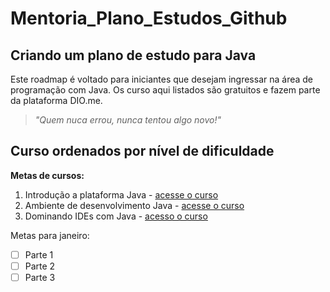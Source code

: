 # Mentoria_Plano_Estudos_Github

## Criando um plano de estudo para Java

Este roadmap é voltado para iniciantes que desejam ingressar na área de programação com Java. Os curso aqui listados são gratuitos e fazem parte da plataforma DIO.me.

> *"Quem nuca errou, nunca tentou algo novo!"*

<!-- Sempre consutar a página de sintaxe - https://docs.github.com/pt/get-started/writing-on-github/getting-started-with-writing-and-formatting-on-github/basic-writing-and-formatting-syntax -->

## Curso ordenados por nível de dificuldade

**Metas de cursos:**

1. Introdução a plataforma Java - [acesse o curso](https://web.dio.me/course/introducao-ao-ecossistema-e-documentacao-java/learning/54e1ad91-8842-4065-bc89-37329f54f0cd)
2. Ambiente de desenvolvimento Java - [acesse o curso](https://web.dio.me/course/configurando-ambiente-de-desenvolvimento-java-no-linux/learning/0668bbda-e32e-44bc-9100-d9dd781bdf8f)
3. Dominando IDEs com Java - [acesso o curso](https://web.dio.me/course/dominando-ides-java/learning/b0f1ae39-6af7-4a2c-8fc2-c73ae8463c84)

Metas para janeiro:
- [ ] Parte 1
- [ ] Parte 2
- [ ] Parte 3
